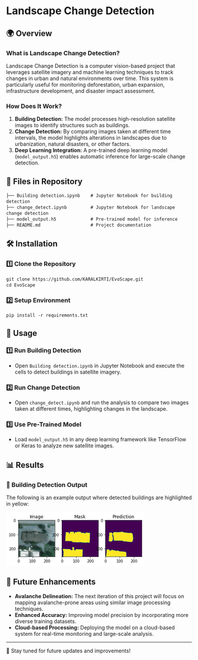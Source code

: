# Landscape Change Detection

## 🌍 Overview
### What is Landscape Change Detection?
Landscape Change Detection is a computer vision-based project that leverages satellite imagery and machine learning techniques to track changes in urban and natural environments over time. This system is particularly useful for monitoring deforestation, urban expansion, infrastructure development, and disaster impact assessment.

### How Does It Work?
1. **Building Detection:** The model processes high-resolution satellite images to identify structures such as buildings.
2. **Change Detection:** By comparing images taken at different time intervals, the model highlights alterations in landscapes due to urbanization, natural disasters, or other factors.
3. **Deep Learning Integration:** A pre-trained deep learning model (`model_output.h5`) enables automatic inference for large-scale change detection.

## 📂 Files in Repository
```
├── Building detection.ipynb    # Jupyter Notebook for building detection
├── change_detect.ipynb         # Jupyter Notebook for landscape change detection
├── model_output.h5             # Pre-trained model for inference
├── README.md                   # Project documentation
```

## 🛠️ Installation
### 1️⃣ Clone the Repository
```
git clone https://github.com/KARALKIRTI/EvoScape.git
cd EvoScape
```
### 2️⃣ Setup Environment
```
pip install -r requirements.txt
```

## 🚀 Usage
### 1️⃣ Run Building Detection
- Open `Building detection.ipynb` in Jupyter Notebook and execute the cells to detect buildings in satellite imagery.

### 2️⃣ Run Change Detection
- Open `change_detect.ipynb` and run the analysis to compare two images taken at different times, highlighting changes in the landscape.

### 3️⃣ Use Pre-Trained Model
- Load `model_output.h5` in any deep learning framework like TensorFlow or Keras to analyze new satellite images.

## 📊 Results
### 🏢 Building Detection Output
The following is an example output where detected buildings are highlighted in yellow:

![Building Detection Result](images/output.png)

## 🔮 Future Enhancements
- **Avalanche Delineation:** The next iteration of this project will focus on mapping avalanche-prone areas using similar image processing techniques.
- **Enhanced Accuracy:** Improving model precision by incorporating more diverse training datasets.
- **Cloud-based Processing:** Deploying the model on a cloud-based system for real-time monitoring and large-scale analysis.

---
🚀 Stay tuned for future updates and improvements!
